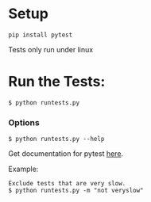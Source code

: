 # Setup
```
pip install pytest
```
Tests only run under linux

# Run the Tests:

```
$ python runtests.py
```
### Options
 ```
$ python runtests.py --help
```
Get documentation for pytest [here](https://docs.pytest.org).

Example: 
```
Exclude tests that are very slow.
$ python runtests.py -m "not veryslow"
```

